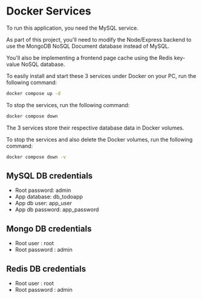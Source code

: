 # Docker Services

To run this application, you need the MySQL service.

As part of this project, you'll need to modify the Node/Express backend to use the MongoDB NoSQL Document database instead of MySQL.

You'll also be implementing a frontend page cache using the Redis key-value NoSQL database.

To easily install and start these 3 services under Docker on your PC, run the following command:

```sh
docker compose up -d
```

To stop the services, run the following command:

```sh
docker compose down
```

The 3 services store their respective database data in Docker volumes. 

To stop the services and also delete the Docker volumes, run the following command:

```sh
docker compose down -v
```

## MySQL DB credentials

- Root password: admin
- App database: db_todoapp
- App db user: app_user
- App db password: app_password

## Mongo DB credentials

- Root user : root
- Root password : admin


## Redis DB credentials

- Root user : root
- Root password : admin